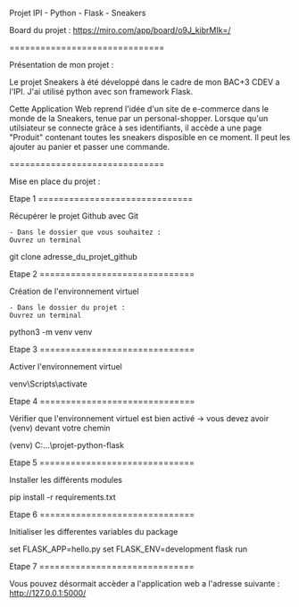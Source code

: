 Projet IPI - Python - Flask - Sneakers

Board du projet : https://miro.com/app/board/o9J_kibrMIk=/

==============================

Présentation de mon projet :

Le projet Sneakers à été développé dans le cadre de mon BAC+3 CDEV a l'IPI.
J'ai utilisé python avec son framework Flask.

Cette Application Web reprend l'idée d'un site de e-commerce dans le monde de la Sneakers, tenue par un personal-shopper.
Lorsque qu'un utilsiateur se connecte grâce à ses identifiants, il accède a une page "Produit" contenant toutes les sneakers disposible en ce moment.
Il peut les ajouter au panier et passer une commande.

==============================

Mise en place du projet :

Etape 1 ==============================

Récupérer le projet Github avec Git

    - Dans le dossier que vous souhaitez :
    Ouvrez un terminal 

git clone adresse_du_projet_github

Etape 2 ==============================

Création de l'environnement virtuel

    - Dans le dossier du projet :
    Ouvrez un terminal
    
python3 -m venv venv

Etape 3 ==============================

Activer l'environnement virtuel

venv\Scripts\activate

Etape 4 ==============================
    
Vérifier que l'environnement virtuel est bien activé
-> vous devez avoir (venv) devant votre chemin

(venv) C:\...\projet-python-flask
 
Etape 5 ==============================

Installer les différents modules

pip install -r requirements.txt

Etape 6 ==============================

Initialiser les differentes variables du package

set FLASK_APP=hello.py
set FLASK_ENV=development
flask run

Etape 7 ==============================

Vous pouvez désormait accèder a l'application web a l'adresse suivante : http://127.0.0.1:5000/


